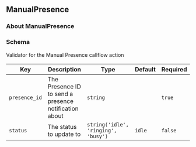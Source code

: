 ## ManualPresence

### About ManualPresence

### Schema

Validator for the Manual Presence callflow action

Key | Description | Type | Default | Required
--- | ----------- | ---- | ------- | --------
`presence_id` | The Presence ID to send a presence notification about | `string` |   | `true`
`status` | The status to update to | `string('idle', 'ringing', 'busy')` | `idle` | `false`

